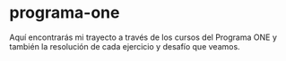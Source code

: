 # programa-one
Aquí encontrarás mi trayecto a través de los cursos del Programa ONE y también la resolución de cada ejercicio y desafío que veamos.
